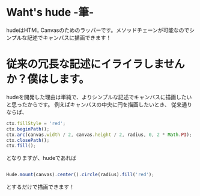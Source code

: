 # Waht's hude -筆-
hudeはHTML Canvasのためのラッパーです。メソッドチェーンが可能なのでシンプルな記述でキャンバスに描画できます！

# 従来の冗長な記述にイライラしませんか？僕はします。
hudeを開発した理由は単純で、よりシンプルな記述でキャンバスに描画したいと思ったからです。
例えばキャンバスの中央に円を描画したいとき、
従来通りならば、
```js
ctx.fillStyle = 'red';
ctx.beginPath();
ctx.arc(canvas.width / 2, canvas.height / 2, radius, 0, 2 * Math.PI);
ctx.closePath();
ctx.fill();
```
となりますが、hudeであれば
```js

Hude.mount(canvas).center().circle(radius).fill('red');

```
とするだけで描画できます！
